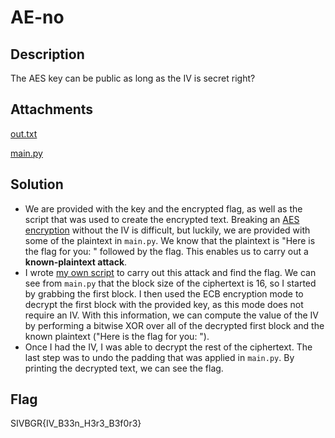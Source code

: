 # AE-no

## Description

The AES key can be public as long as the IV is secret right?

## Attachments

[out.txt](https://github.com/rstacks/USCyberOpenSeasonIV-BeginnersGameRoom-writeup/blob/master/Crypto/AE-no/attachments/out.txt)

[main.py](https://github.com/rstacks/USCyberOpenSeasonIV-BeginnersGameRoom-writeup/blob/master/Crypto/AE-no/attachments/main.py)

## Solution

- We are provided with the key and the encrypted flag, as well as the script that was used to create
the encrypted text. Breaking an [AES encryption](https://en.wikipedia.org/wiki/Advanced_Encryption_Standard) without the IV is difficult, but luckily, we are
provided with some of the plaintext in <code>main.py</code>. We know that the plaintext is "Here is the
flag for you: " followed by the flag. This enables us to carry out a **known-plaintext attack**.
- I wrote [my own script](https://github.com/rstacks/USCyberOpenSeasonIV-BeginnersGameRoom-writeup/blob/master/Crypto/AE-no/decrypt.py) to carry out this attack and find the flag. We can see from <code>main.py</code> that the block size of the ciphertext is 16, so I started by grabbing
the first block. I then used the ECB encryption mode to decrypt the first block
with the provided key, as this mode does not require an IV. With this information, we can compute
the value of the IV by performing a bitwise XOR over all of the decrypted first block and the known
plaintext ("Here is the flag for you: ").
- Once I had the IV, I was able to decrypt the rest of the ciphertext. The last step was to undo the padding that was applied
in <code>main.py</code>. By printing the decrypted text, we can see the flag.

## Flag

SIVBGR{IV_B33n_H3r3_B3f0r3}
